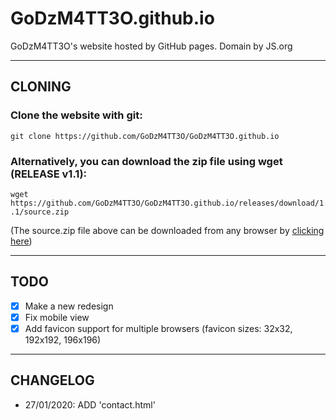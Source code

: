 # GoDzM4TT3O.github.io
GoDzM4TT3O's website hosted by GitHub pages. Domain by JS.org
***
## CLONING
### Clone the website with git:
`git clone https://github.com/GoDzM4TT3O/GoDzM4TT3O.github.io`
### Alternatively, you can download the zip file using wget (RELEASE v1.1):
`wget https://github.com/GoDzM4TT3O/GoDzM4TT3O.github.io/releases/download/1.1/source.zip`

(The source.zip file above can be downloaded from any browser by [clicking here](https://github.com/GoDzM4TT3O/GoDzM4TT3O.github.io/releases/download/1.1/source.zip))
***
## TODO
- [x] Make a new redesign
- [x] Fix mobile view
- [x] Add favicon support for multiple browsers (favicon sizes: 32x32, 192x192, 196x196)
***
## CHANGELOG  
- 27/01/2020: ADD 'contact.html'
